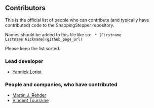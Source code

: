 ## Contributors
This is the official list of people who can contribute (and typically have contributed) code to the SnappingStepper repository.

Names should be added to this file like so:
``` * [Firstname Lastname|Nickname](github_page_url)```

Please keep the list sorted.

### Lead developer

 * [Yannick Loriot](https://github.com/yannickl)

### People and companies, who have contributed

 * [Martin J. Rehder](https://github.com/mjrehder)
 * [Vincent Tourraine](https://github.com/vtourraine)
